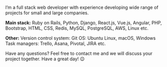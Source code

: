 I’m a full stack web developer with experience developing wide range of projects for small and large companies.

**Main stack:**
Ruby on Rails, 
Python, 
Django, 
React.js, 
Vue.js, 
Angular, 
PHP, 
Bootstrap, 
HTML, 
CSS, 
Redis,
MySQL, 
PostgreSQL, 
AWS, 
Linux etc.

**Other:**
Version control system: Git
OS: Ubuntu Linux, macOS, Windows
Task managers: Trello, Asana, Pivotal, JIRA etc.

Have any questions?
Feel free to contact me and we will discuss your project together.
Have a great day! 😉
